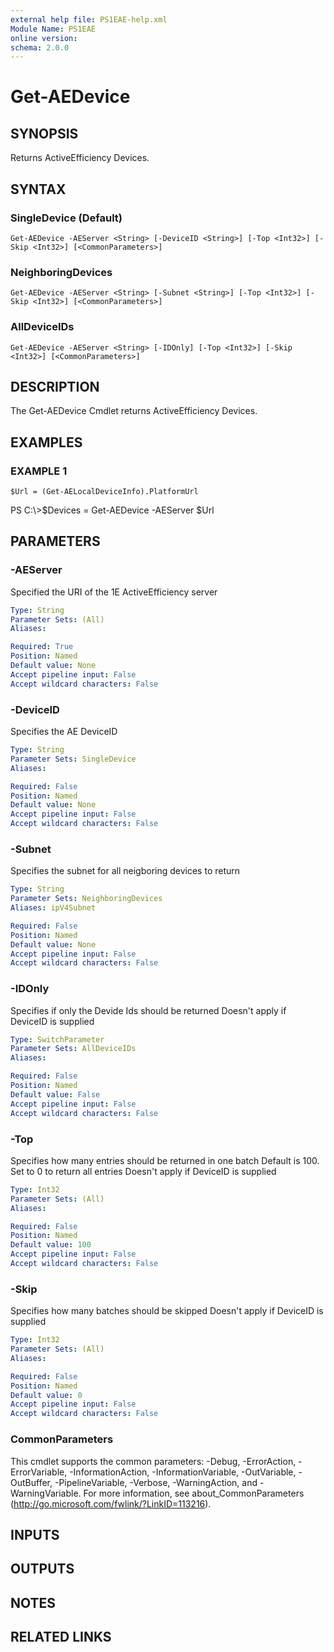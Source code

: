 ```yaml
---
external help file: PS1EAE-help.xml
Module Name: PS1EAE
online version:
schema: 2.0.0
---
```


# Get-AEDevice

## SYNOPSIS
Returns ActiveEfficiency Devices.

## SYNTAX

### SingleDevice (Default)
```
Get-AEDevice -AEServer <String> [-DeviceID <String>] [-Top <Int32>] [-Skip <Int32>] [<CommonParameters>]
```

### NeighboringDevices
```
Get-AEDevice -AEServer <String> [-Subnet <String>] [-Top <Int32>] [-Skip <Int32>] [<CommonParameters>]
```

### AllDeviceIDs
```
Get-AEDevice -AEServer <String> [-IDOnly] [-Top <Int32>] [-Skip <Int32>] [<CommonParameters>]
```

## DESCRIPTION
The Get-AEDevice Cmdlet returns  ActiveEfficiency Devices.

## EXAMPLES

### EXAMPLE 1
```
$Url = (Get-AELocalDeviceInfo).PlatformUrl
```

PS C:\\\>$Devices = Get-AEDevice -AEServer $Url

## PARAMETERS

### -AEServer
Specified the URI of the 1E ActiveEfficiency server

```yaml
Type: String
Parameter Sets: (All)
Aliases:

Required: True
Position: Named
Default value: None
Accept pipeline input: False
Accept wildcard characters: False
```

### -DeviceID
Specifies the AE DeviceID

```yaml
Type: String
Parameter Sets: SingleDevice
Aliases:

Required: False
Position: Named
Default value: None
Accept pipeline input: False
Accept wildcard characters: False
```

### -Subnet
Specifies the subnet for all neigboring devices to return

```yaml
Type: String
Parameter Sets: NeighboringDevices
Aliases: ipV4Subnet

Required: False
Position: Named
Default value: None
Accept pipeline input: False
Accept wildcard characters: False
```

### -IDOnly
Specifies if only the Devide Ids should be returned
Doesn't apply if DeviceID is supplied

```yaml
Type: SwitchParameter
Parameter Sets: AllDeviceIDs
Aliases:

Required: False
Position: Named
Default value: False
Accept pipeline input: False
Accept wildcard characters: False
```

### -Top
Specifies how many entries should be returned in one batch
Default is 100.
Set to 0 to return all entries
Doesn't apply if DeviceID is supplied

```yaml
Type: Int32
Parameter Sets: (All)
Aliases:

Required: False
Position: Named
Default value: 100
Accept pipeline input: False
Accept wildcard characters: False
```

### -Skip
Specifies how many batches should be skipped
Doesn't apply if DeviceID is supplied

```yaml
Type: Int32
Parameter Sets: (All)
Aliases:

Required: False
Position: Named
Default value: 0
Accept pipeline input: False
Accept wildcard characters: False
```

### CommonParameters
This cmdlet supports the common parameters: -Debug, -ErrorAction, -ErrorVariable, -InformationAction, -InformationVariable, -OutVariable, -OutBuffer, -PipelineVariable, -Verbose, -WarningAction, and -WarningVariable.
For more information, see about_CommonParameters (http://go.microsoft.com/fwlink/?LinkID=113216).

## INPUTS

## OUTPUTS

## NOTES

## RELATED LINKS
